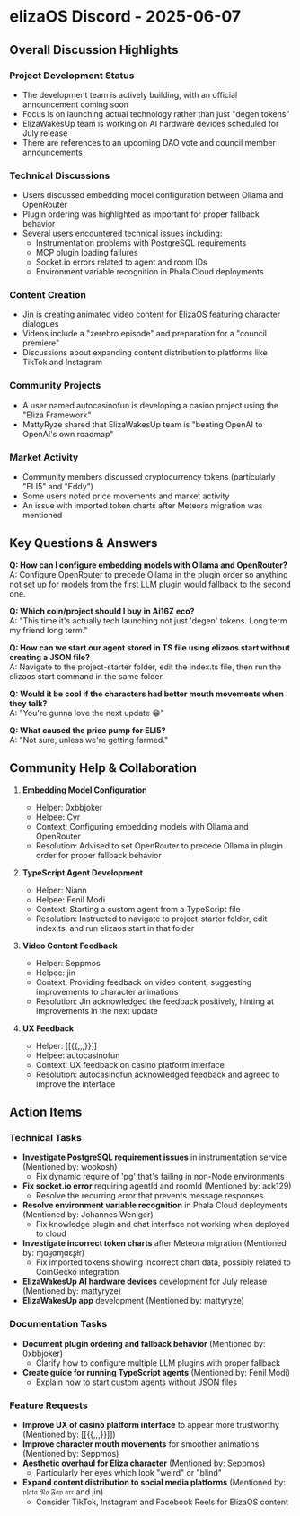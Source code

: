 # elizaOS Discord - 2025-06-07

## Overall Discussion Highlights

### Project Development Status
- The development team is actively building, with an official announcement coming soon
- Focus is on launching actual technology rather than just "degen tokens"
- ElizaWakesUp team is working on AI hardware devices scheduled for July release
- There are references to an upcoming DAO vote and council member announcements

### Technical Discussions
- Users discussed embedding model configuration between Ollama and OpenRouter
- Plugin ordering was highlighted as important for proper fallback behavior
- Several users encountered technical issues including:
  - Instrumentation problems with PostgreSQL requirements
  - MCP plugin loading failures
  - Socket.io errors related to agent and room IDs
  - Environment variable recognition in Phala Cloud deployments

### Content Creation
- Jin is creating animated video content for ElizaOS featuring character dialogues
- Videos include a "zerebro episode" and preparation for a "council premiere"
- Discussions about expanding content distribution to platforms like TikTok and Instagram

### Community Projects
- A user named autocasinofun is developing a casino project using the "Eliza Framework"
- MattyRyze shared that ElizaWakesUp team is "beating OpenAI to OpenAI's own roadmap"

### Market Activity
- Community members discussed cryptocurrency tokens (particularly "ELI5" and "Eddy")
- Some users noted price movements and market activity
- An issue with imported token charts after Meteora migration was mentioned

## Key Questions & Answers

**Q: How can I configure embedding models with Ollama and OpenRouter?**  
A: Configure OpenRouter to precede Ollama in the plugin order so anything not set up for models from the first LLM plugin would fallback to the second one.

**Q: Which coin/project should I buy in Ai16Z eco?**  
A: "This time it's actually tech launching not just 'degen' tokens. Long term my friend long term."

**Q: How can we start our agent stored in TS file using elizaos start without creating a JSON file?**  
A: Navigate to the project-starter folder, edit the index.ts file, then run the elizaos start command in the same folder.

**Q: Would it be cool if the characters had better mouth movements when they talk?**  
A: "You're gunna love the next update 😁"

**Q: What caused the price pump for ELI5?**  
A: "Not sure, unless we're getting farmed."

## Community Help & Collaboration

1. **Embedding Model Configuration**
   - Helper: 0xbbjoker
   - Helpee: Cyr
   - Context: Configuring embedding models with Ollama and OpenRouter
   - Resolution: Advised to set OpenRouter to precede Ollama in plugin order for proper fallback behavior

2. **TypeScript Agent Development**
   - Helper: Niann
   - Helpee: Fenil Modi
   - Context: Starting a custom agent from a TypeScript file
   - Resolution: Instructed to navigate to project-starter folder, edit index.ts, and run elizaos start in that folder

3. **Video Content Feedback**
   - Helper: Seppmos
   - Helpee: jin
   - Context: Providing feedback on video content, suggesting improvements to character animations
   - Resolution: Jin acknowledged the feedback positively, hinting at improvements in the next update

4. **UX Feedback**
   - Helper: [[{{,,,}}]]
   - Helpee: autocasinofun
   - Context: UX feedback on casino platform interface
   - Resolution: autocasinofun acknowledged feedback and agreed to improve the interface

## Action Items

### Technical Tasks
- **Investigate PostgreSQL requirement issues** in instrumentation service (Mentioned by: wookosh)
  - Fix dynamic require of 'pg' that's failing in non-Node environments
- **Fix socket.io error** requiring agentId and roomId (Mentioned by: ack129)
  - Resolve the recurring error that prevents message responses
- **Resolve environment variable recognition** in Phala Cloud deployments (Mentioned by: Johannes Weniger)
  - Fix knowledge plugin and chat interface not working when deployed to cloud
- **Investigate incorrect token charts** after Meteora migration (Mentioned by: ɱɑყɑɱɑεʂƚɾ)
  - Fix imported tokens showing incorrect chart data, possibly related to CoinGecko integration
- **ElizaWakesUp AI hardware devices** development for July release (Mentioned by: mattyryze)
- **ElizaWakesUp app** development (Mentioned by: mattyryze)

### Documentation Tasks
- **Document plugin ordering and fallback behavior** (Mentioned by: 0xbbjoker)
  - Clarify how to configure multiple LLM plugins with proper fallback
- **Create guide for running TypeScript agents** (Mentioned by: Fenil Modi)
  - Explain how to start custom agents without JSON files

### Feature Requests
- **Improve UX of casino platform interface** to appear more trustworthy (Mentioned by: [[{{,,,}}]])
- **Improve character mouth movements** for smoother animations (Mentioned by: Seppmos)
- **Aesthetic overhaul for Eliza character** (Mentioned by: Seppmos)
  - Particularly her eyes which look "weird" or "blind"
- **Expand content distribution to social media platforms** (Mentioned by: 𝔭𝔩𝔞𝔱𝔞 𝔑𝔬 𝔉𝔞𝔭 𝔞𝔯𝔠 and jin)
  - Consider TikTok, Instagram and Facebook Reels for ElizaOS content